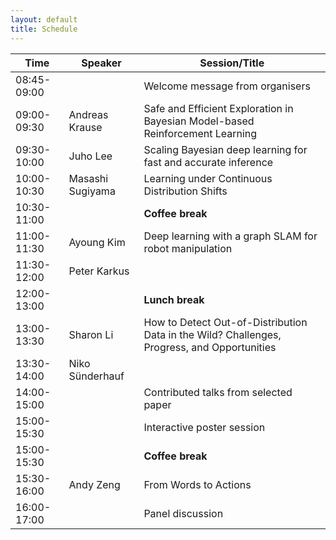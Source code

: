 ```yaml
---
layout: default
title: Schedule
---
```


| **Time**       | **Speaker**        | **Session/Title**                                                                 |
|------------|----------------|-------------------------------------------------------------------------------|
| 08:45-09:00|                | Welcome message from organisers                                                |
| 09:00-09:30| Andreas Krause | Safe and Efficient Exploration in Bayesian Model-based Reinforcement Learning |
| 09:30-10:00| Juho Lee       | Scaling Bayesian deep learning for fast and accurate inference                 |
| 10:00-10:30| Masashi Sugiyama | Learning under Continuous Distribution Shifts                                  |
| 10:30-11:00|                | **Coffee break**                                                                   |
| 11:00-11:30| Ayoung Kim     | Deep learning with a graph SLAM for robot manipulation                         |
| 11:30-12:00| Peter Karkus   |                                                                               |
| 12:00-13:00|                | **Lunch break**                                                                    |
| 13:00-13:30| Sharon Li      | How to Detect Out-of-Distribution Data in the Wild? Challenges, Progress, and Opportunities |
| 13:30-14:00| Niko Sünderhauf|                                                                               |
| 14:00-15:00|                | Contributed talks from selected paper                                          |
| 15:00-15:30|                | Interactive poster session                                                     |
| 15:00-15:30|                | **Coffee break**                                                                   |
| 15:30-16:00| Andy Zeng      | From Words to Actions                                                          |
| 16:00-17:00|                | Panel discussion                                                               |
